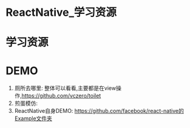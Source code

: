 # ReactNative_学习资源



# 学习资源

# DEMO
1. 厕所去哪里: 整体可以看看,主要都是在view操作,https://github.com/vczero/toilet
2. 煎蛋模仿: 
3. ReactNative自身DEMO: https://github.com/facebook/react-native的Example文件夹